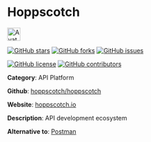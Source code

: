 
# Hoppscotch 

<a href="https://hoppscotch.io/"><img src="https://icons.duckduckgo.com/ip3/hoppscotch.io.ico" alt="Avatar" width="30" height="30" /></a>

[![GitHub stars](https://img.shields.io/github/stars/hoppscotch/hoppscotch.svg?style=social&label=Star&maxAge=2592000)](https://GitHub.com/hoppscotch/hoppscotch/stargazers/) [![GitHub forks](https://img.shields.io/github/forks/hoppscotch/hoppscotch.svg?style=social&label=Fork&maxAge=2592000)](https://GitHub.com/hoppscotch/hoppscotch/network/) [![GitHub issues](https://img.shields.io/github/issues/hoppscotch/hoppscotch.svg)](https://GitHub.com/Nhoppscotch/hoppscotch/issues/)

[![GitHub license](https://img.shields.io/github/license/hoppscotch/hoppscotch.svg)](https://github.com/hoppscotch/hoppscotch/blob/master/LICENSE) [![GitHub contributors](https://img.shields.io/github/contributors/hoppscotch/hoppscotch.svg)](https://GitHub.com/hoppscotch/hoppscotch/graphs/contributors/) 

**Category**: API Platform

**Github**: [hoppscotch/hoppscotch](https://github.com/hoppscotch/hoppscotch)

**Website**: [hoppscotch.io](https://hoppscotch.io/)

**Description**:
API development ecosystem

**Alternative to**: [Postman](https://www.postman.com/)
